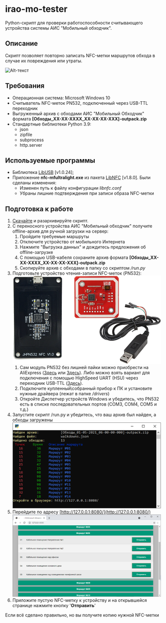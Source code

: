# irao-mo-tester
 Python-скрипт для проверки работоспособности считывающего устройства системы АИС "Мобильный обходчик".

## Описание
 Скрипт позволяет повторно записать NFC-метки маршрутов обхода в случае их повреждения или утраты. 

![Alt-текст](https://windowsonly.net/wp-content/uploads/2014/03/Windows-Only-Logo-New-800px.png "Только для Windows 10!")
## Требования
 * Операционная система: Microsoft Windows 10
 * Считыватель NFC-меток PN532, подключенный через USB-TTL переходник
 * Выгруженный архив с обходами АИС "Мобильный Обходчик" формата **[Обходы_XX-XX-XXXX_XX-XX-XX-XXX]-outpack.zip**
 * Стандартные библиотеки Python 3.9:
    * json
	* zipfile
	* subprocess
	* http.server

## Используемые программы
 * Библиотека [LibUSB](https://github.com/libusb/libusb) [v1.0.24];
 * Приложение **nfc-mfultralight.exe** из пакета [LibNFC](https://github.com/nfc-tools/libnfc) [v1.8.0]. Были сделаны изменения:
    * Изменен путь к файлу конфигурации *libnfc.conf*
    * Убраны лишние подтверждения при записи образа NFC-метки

## Подготовка к работе
1. [Скачайте](https://github.com/IVZaytsev/irao-mo-tester/archive/refs/heads/main.zip) и разархивируйте скрипт.
2. С переносного устройства АИС "Мобильный обходчик" получите offline-архив для ручной загрузки на сервер:
    1. Пройдите требуемые маршруты
    2. Отключите устройство от мобильного Интернета
    3. Нажмите "Выгрузка данных" и дождитесь предложения об offline-загрузке
    4. С помощью USB-кабеля сохраните архив формата **[Обходы_XX-XX-XXXX_XX-XX-XX-XXX]-outpack.zip**
    5. Скопируйте архив с обходами в папку со скриптом */run.py*
3. Подготовьте устройство чтения-записи NFC-меток (PN532):
	![Модуль чтения NFC-меток PN532](https://github.com/IVZaytsev/irao-mo-tester/blob/main/readme/pn532.png?raw=true)
    1. Сам модуль PN532 без лишней пайки можно приобрести на AliExpress ([Здесь](https://aliexpress.ru/item/33015068066.html) или [Здесь](https://aliexpress.ru/item/1005001683334749.html)). Либо можно взять вариант для подключения с помощью HighSpeed UART (HSU) через переходник USB-TTL ([Здесь](https://aliexpress.ru/item/32798124562.html)).
    2. Подключите купленный\собранный прибор к ПК и установите нужные драйвера (лежат в папке */drivers*)
    3. Откройте Диспетчер устройств Windows и убедитесь, что PN532 есть в списке последовательных портов (COM3, COM4, COM5 и т.д.)
3. Запустите скрипт /run.py и убедитесь, что ваш архив был найден, а обходы загружены
	![Корректная работа скрипта](https://github.com/IVZaytsev/irao-mo-tester/blob/main/readme/mo-tester-1.png?raw=true)
4. Перейдите по адресу [http://127.0.0.1:8080/](http://127.0.0.1:8080/)
	![Веб-интерфейс](https://github.com/IVZaytsev/irao-mo-tester/blob/main/readme/mo-tester-2.png?raw=true)
5. Приложите пустую NFC-метку к устройству и на открывшейся странице нажмите кнопку '**Отправить**'

Если всё сделано правильно, но вы получите копию нужной NFC-метки
